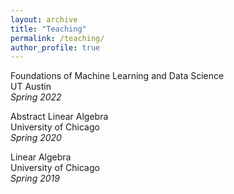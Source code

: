 ```yaml
---
layout: archive
title: "Teaching"
permalink: /teaching/
author_profile: true
---
```


Foundations of Machine Learning and Data Science  
UT Austin  
*Spring 2022*  

Abstract Linear Algebra  
University of Chicago  
*Spring 2020*  

Linear Algebra  
University of Chicago  
*Spring 2019*  

